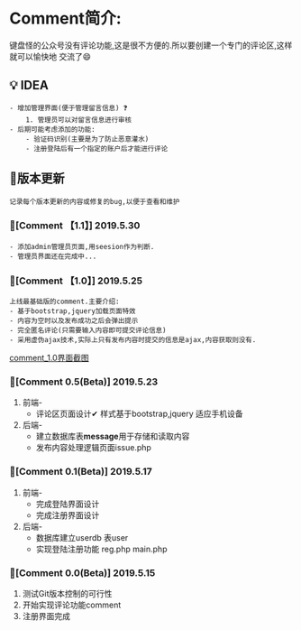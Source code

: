 # Comment简介:
键盘怪的公众号没有评论功能,这是很不方便的.所以要创建一个专门的评论区,这样就可以愉快地
交流了😄
			
## 💡 IDEA
	- 增加管理界面(便于管理留言信息) ❓
		1. 管理员可以对留言信息进行审核
	- 后期可能考虑添加的功能:
		- 验证码识别(主要是为了防止恶意灌水) 
		- 注册登陆后有一个指定的账户后才能进行评论
	
## 📌版本更新
	记录每个版本更新的内容或修复的bug,以便于查看和维护
### 📍[Comment 【1.1】] 2019.5.30
	- 添加admin管理员页面,用seesion作为判断.
	- 管理员界面还在完成中...
### 📍[Comment 【1.0】] 2019.5.25
	上线最基础版的comment.主要介绍:
	- 基于bootstrap,jquery加载页面特效
	- 内容为空时以及发布成功之后会弹出提示
	- 完全匿名评论(只需要输入内容即可提交评论信息)
	- 采用虚伪ajax技术,实际上只有发布内容时提交的信息是ajax,内容获取则没有.
	
[comment_1.0界面截图](https://s2.ax1x.com/2019/05/27/VVBcX4.png)
### 📍[Comment 0.5(Beta)] 2019.5.23
1. 前端-
	- 评论区页面设计✔
			样式基于bootstrap,jquery
			适应手机设备
2. 后端-
	- 建立数据库表**message**用于存储和读取内容
	- 发布内容处理逻辑页面issue.php
### 📍[Comment 0.1(Beta)] 2019.5.17
1. 前端-
	- 完成登陆界面设计
	- 完成注册界面设计
2. 后端-
	- 数据库建立userdb 表user
	- 实现登陆注册功能 reg.php main.php

### 📍[Comment 0.0(Beta)] 2019.5.15

1. 测试Git版本控制的可行性
2. 开始实现评论功能comment
3. 注册界面完成

